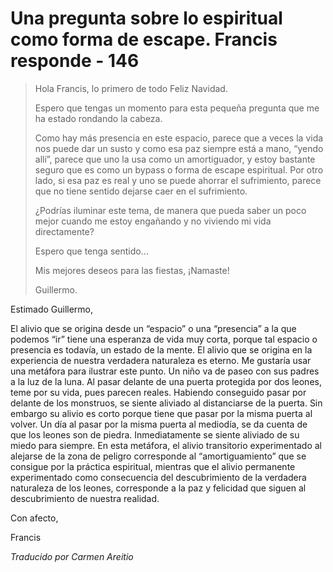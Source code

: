 # Una pregunta sobre lo espiritual como forma de escape. Francis responde - 146

>Hola Francis, lo primero de todo Feliz Navidad.
>
>Espero que tengas un momento para esta pequeña pregunta que me ha estado rondando la cabeza.
>
>Como hay más presencia en este espacio, parece que a veces la vida nos puede dar un susto y como esa paz siempre está a mano, “yendo allí”, parece que uno la usa como un amortiguador, y estoy bastante seguro que es como un bypass o forma de escape espiritual. Por otro lado, si esa paz es real y uno se puede ahorrar el sufrimiento, parece que no tiene sentido dejarse caer en el sufrimiento.
>
>¿Podrías iluminar este tema, de manera que pueda saber un poco mejor cuando me estoy engañando y no viviendo mi vida directamente?
>
>Espero que tenga sentido…
>
>Mis mejores deseos para las fiestas, ¡Namaste!
>
>Guillermo.

Estimado Guillermo,

El alivio que se origina desde un “espacio” o una “presencia” a la que podemos “ir” tiene una esperanza de vida muy corta, porque tal espacio o presencia es todavía, un estado de la mente. El alivio que se origina en la experiencia de nuestra verdadera naturaleza es eterno. Me gustaría usar una metáfora para ilustrar este punto. Un niño va de paseo con sus padres a la luz de la luna. Al pasar delante de una puerta protegida por dos leones, teme por su vida, pues parecen reales. Habiendo conseguido pasar por delante de los monstruos, se siente aliviado al distanciarse de la puerta. Sin embargo su alivio es corto porque tiene que pasar por la misma puerta al volver. Un día al pasar por la misma puerta al mediodía, se da cuenta de que los leones son de piedra. Inmediatamente se siente aliviado de su miedo para siempre. En esta metáfora, el alivio transitorio experimentado al alejarse de la zona de peligro corresponde al “amortiguamiento” que se consigue por la práctica espiritual, mientras que el alivio permanente experimentado como consecuencia del descubrimiento de la verdadera naturaleza de los leones, corresponde a la paz y felicidad que siguen al descubrimiento de nuestra realidad.

Con afecto,

Francis

_Traducido por Carmen Areitio_

